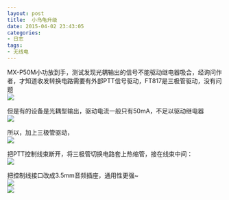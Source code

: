 ```yaml
---
layout: post
title: 	小乌龟升级
date: 2015-04-02 23:43:05
categories:
- 日志
tags:
- 无线电
---
```


MX-P50M小功放到手，测试发现光耦输出的信号不能驱动继电器吸合，经询问作者，才知道收发转换电路需要有外部PTT信号驱动，FT817是三极管驱动，没有问题    
![](http://i1328.photobucket.com/albums/w532/xwlogic/1_zpsrpollwlz.jpg)

但是有的设备是光耦型输出，驱动电流一般只有50mA，不足以驱动继电器       
![](http://i1328.photobucket.com/albums/w532/xwlogic/2_zpsjvby53x2.jpg)

所以，加上三极管驱动，    
![](http://i1328.photobucket.com/albums/w532/xwlogic/3_zpsywnrbxip.jpg)

把PTT控制线束断开，将三极管切换电路套上热缩管，接在线束中间：       
![](http://i1328.photobucket.com/albums/w532/xwlogic/IMG_20150402_110336780_zpsuvbgbdub.jpg)    

把控制线接口改成3.5mm音频插座，通用性更强~    
![](http://i1328.photobucket.com/albums/w532/xwlogic/IMG_20150402_111052792_zpslqamdae0.jpg)    
![](http://i1328.photobucket.com/albums/w532/xwlogic/IMG_20150402_082653595_zpscm1vtm5n.jpg)    

